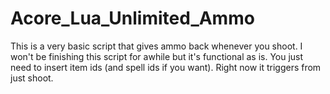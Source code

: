 # Acore_Lua_Unlimited_Ammo

This is a very basic script that gives ammo back whenever you shoot. I won't be finishing this script for awhile but it's functional as is. You just need to insert item ids (and spell ids if you want). Right now it triggers from just shoot.
